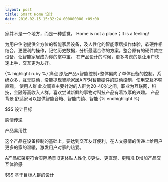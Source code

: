 ```yaml
---
layout: post
title: Smart Home 设计
date: 2016-02-15 15:32:24.000000000 +09:00
---
```


家并不是一个地方，而是一种感觉。
Home is not a place；It is a feeling!




为用户住宅提供全方位的智能家居设备，及人性化的智能家居操作体验，软硬件相结合，更便利的操作，记忆历史数据，分析最适合你的方案。整合原有的硬件款控设备，让智能家居成为你的掌中宝。
在产品设计的时候，更多考虑的是让用户快速上手，交互更为友好。

{% highlight ruby %}
痛点
原版产品<智能控制>整体偏向了单体设备的控制。系统众多，互无联动，没能提现智能家居APP对智能硬件的联动控制，使用交互不够直观。
使用人群
此次调查主要针对的人群为20-40岁之间，职业为互联网，科技，金融等高收入人群。喜欢尝试新鲜的事物对科技产品有着浓厚的兴趣。
产品背景
舒适家可以提供智能音箱、智能门锁、智能
{% endhighlight %}

$$$ 设计目标

感情传递

产品易用性

这个产品在设备控制的基础上，要达到交互友好便利，在人文感情的传递上给用户更多的家的温暖，激发用户对家的热爱。

A产品框架更符合实际场景
B更体贴人性化
C更快、更直观、更精准
D增加产品交互体验感

$$$ 基于目标人群的设计
